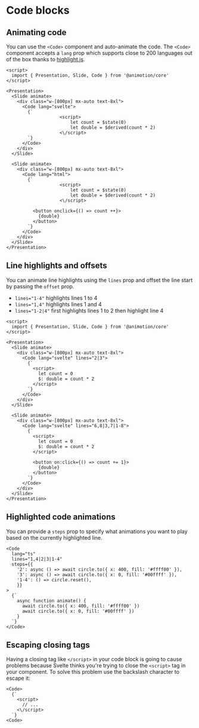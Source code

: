 <script lang="ts">
	import AutoAnimate from './auto-animate.svelte'
	import Lines from './lines.svelte'
</script>

# Code blocks

## Animating code

You can use the `<Code>` component and auto-animate the code. The `<Code>` component accepts a `lang` prop which supports close to 200 languages out of the box thanks to [highlight.js](https://highlightjs.org/).

<AutoAnimate />

```svelte
<script>
  import { Presentation, Slide, Code } from '@animotion/core'
</script>

<Presentation>
  <Slide animate>
    <div class="w-[800px] mx-auto text-8xl">
      <Code lang="svelte">
        {`
					<script>
						let count = $state(0)
						let double = $derived(count * 2)
					<\/script>
        `}
      </Code>
    </div>
  </Slide>

  <Slide animate>
    <div class="w-[800px] mx-auto text-8xl">
      <Code lang="html">
        {`
					<script>
						let count = $state(0)
						let double = $derived(count * 2)
					<\/script>

          <button onclick={() => count ++}>
            {double}
          </button>
        `}
      </Code>
    </div>
  </Slide>
</Presentation>
```

## Line highlights and offsets

You can animate line highlights using the `lines` prop and offset the line start by passing the `offset` prop.

- `lines="1-4"` highlights lines 1 to 4
- `lines="1,4"` highlights lines 1 and 4
- `lines="1-2|4"` first highlights lines 1 to 2 then highlight line 4

<Lines />

```svelte
<script>
  import { Presentation, Slide, Code } from '@animotion/core'
</script>

<Presentation>
  <Slide animate>
    <div class="w-[800px] mx-auto text-8xl">
      <Code lang="svelte" lines="2|3">
        {`
          <script>
            let count = 0
            $: double = count * 2
          </script>
        `}
      </Code>
    </div>
  </Slide>

  <Slide animate>
    <div class="w-[800px] mx-auto text-8xl">
      <Code lang="svelte" lines="6,8|3,7|1-8">
        {`
          <script>
            let count = 0
            $: double = count * 2
          </script>

          <button on:click={() => count += 1}>
            {double}
          </button>
        `}
      </Code>
    </div>
  </Slide>
</Presentation>
```

## Highlighted code animations

You can provide a `steps` prop to specify what animations you want to play based on the currently highlighted line.

```svelte
<Code
  lang="ts"
  lines="1,4|2|3|1-4"
  steps={{
    '2': async () => await circle.to({ x: 400, fill: '#ffff00' }),
    '3': async () => await circle.to({ x: 0, fill: '#00ffff' }),
    '1-4': () => circle.reset(),
	}}
>
  {`
    async function animate() {
      await circle.to({ x: 400, fill: '#ffff00' })
      await circle.to({ x: 0, fill: '#00ffff' })
    }
  `}
</Code>
```

## Escaping closing tags

Having a closing tag like `</script>` in your code block is going to cause problems because Svelte thinks you're trying to close the `<script>` tag in your component. To solve this problem use the backslash character to escape it:

```svelte
<Code>
  {`
    <script>
      // ...
    <\/script>
  `}
<Code>
```

